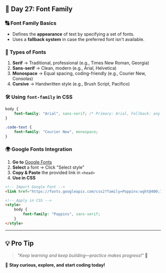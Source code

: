 ## 🚀 Day 27: Font Family  

### 🔠 **Font Family Basics**  
- Defines the **appearance** of text by specifying a set of fonts.  
- Uses a **fallback system** in case the preferred font isn't available.  

### 🎨 **Types of Fonts**  
1. **Serif** → Traditional, professional (e.g., Times New Roman, Georgia)  
2. **Sans-serif** → Clean, modern (e.g., Arial, Helvetica)  
3. **Monospace** → Equal spacing, coding-friendly (e.g., Courier New, Consolas)  
4. **Cursive** → Handwritten style (e.g., Brush Script, Pacifico)  

### 🛠️ **Using `font-family` in CSS**  
```css
body {
    font-family: "Arial", sans-serif; /* Primary: Arial, Fallback: any sans-serif */
}

.code-text {
    font-family: "Courier New", monospace;
}
```

### 🌍 **Google Fonts Integration**  
1. **Go to** [Google Fonts](https://fonts.google.com/)  
2. **Select** a font → Click "Select style"  
3. **Copy & Paste** the provided link in `<head>`  
4. **Use in CSS**  
```html
<!-- Import Google Font -->
<link href="https://fonts.googleapis.com/css2?family=Poppins:wght@400;700&display=swap" rel="stylesheet">

<!-- Apply in CSS -->
<style>
    body {
        font-family: "Poppins", sans-serif;
    }
</style>
```

---

## 💡 **Pro Tip**  
> _"Keep learning and keep building—practice makes progress!"_ 💪  

🚀 **Stay curious, explore, and start coding today!**  
